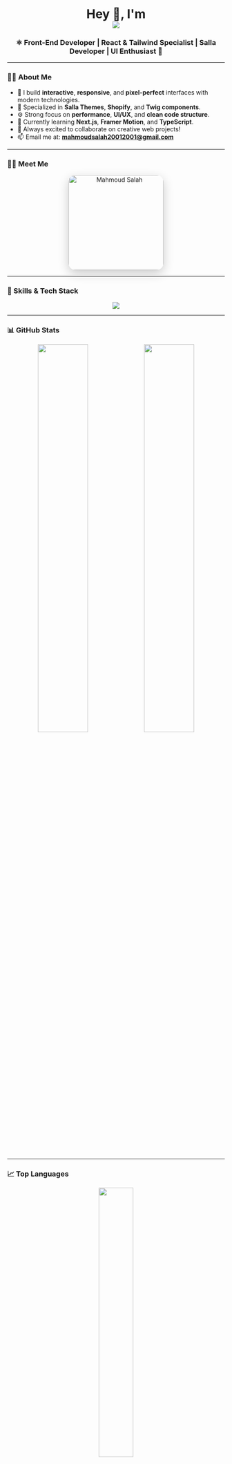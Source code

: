 <!-- Heading with gradient effect -->
<h1 align="center">
  Hey 👋, I'm <br/>
  <img src="https://readme-typing-svg.herokuapp.com?font=Fira+Code&size=28&duration=3000&pause=1000&color=58A6FF&center=true&vCenter=true&width=700&lines=Mahmoud+Salah;Front-End+React+Developer;Salla+%7C+Shopify+%7C+Twig+Expert;Clean+Code+%7C+Modern+UI%2FUX" />
</h1>

<h3 align="center">⚛️ Front-End Developer | React & Tailwind Specialist | Salla Developer | UI Enthusiast 🎨</h3>

---

### 🧑‍💻 About Me

- 💼 I build **interactive**, **responsive**, and **pixel-perfect** interfaces with modern technologies.
- 🛒 Specialized in **Salla Themes**, **Shopify**, and **Twig components**.
- ⚙️ Strong focus on **performance**, **UI/UX**, and **clean code structure**.
- 🚀 Currently learning **Next.js**, **Framer Motion**, and **TypeScript**.
- 💬 Always excited to collaborate on creative web projects!
- 📫 Email me at: **mahmoudsalah20012001@gmail.com**

---

### 🧑‍🎨 Meet Me

<p align="center">
  <img src="https://f.top4top.io/p_3504y7gi31.jpg" width="220" alt="Mahmoud Salah" style="border-radius: 16px; box-shadow: 0 8px 24px rgba(0, 0, 0, 0.2);" />
</p>

---

### 🧠 Skills & Tech Stack

<p align="center">
  <img src="https://skillicons.dev/icons?i=html,css,js,ts,react,redux,tailwind,bootstrap,sass,twig,git,github,vscode,figma,vercel,netlify" />
</p>

---

### 📊 GitHub Stats

<p align="center">
  <img src="https://github-readme-stats.vercel.app/api?username=MahmoudSalah50&show_icons=true&theme=tokyonight&hide_border=false&border_radius=12" width="48%" />
  <img src="https://github-readme-streak-stats.herokuapp.com/?user=MahmoudSalah50&theme=tokyonight&hide_border=false&border_radius=12" width="48%" />
</p>

---

### 📈 Top Languages

<p align="center">
  <img src="https://github-readme-stats.vercel.app/api/top-langs/?username=MahmoudSalah50&layout=compact&theme=tokyonight&hide_border=false&border_radius=12" width="40%" />
</p>

---

### 🌐 Let's Connect

<p align="center">
  <a href="https://www.linkedin.com/in/mahmoud-salah-412305307" target="_blank">
    <img src="https://img.shields.io/badge/LinkedIn-0077B5?style=for-the-badge&logo=linkedin&logoColor=white" />
  </a>
  <a href="mailto:mahmoudsalah20012001@gmail.com" target="_blank">
    <img src="https://img.shields.io/badge/Gmail-EA4335?style=for-the-badge&logo=gmail&logoColor=white" />
  </a>
  <a href="https://github.com/MahmoudSalah50" target="_blank">
    <img src="https://img.shields.io/badge/GitHub-181717?style=for-the-badge&logo=github&logoColor=white" />
  </a>
</p>
